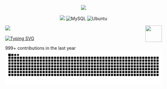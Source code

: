 <p align="center">
  <img src="https://count.getloli.com/get/@wwwAngHua?theme=asoul"/>
</p>

<p align="center">
    <img src="https://img.shields.io/badge/-Golang-3776AB?style=flat&logo=go&logoColor=white">
    <img alt="MySQL" src="https://img.shields.io/badge/MySQL-%2300f.svg?logo=mysql&amp;logoColor=white">
    <img src="https://img.shields.io/badge/-macOS-black?style=flat-square&amp;logo=macOS" alt="Ubuntu">
</p>

![](https://raw.githubusercontent.com/BEPb/BEPb/main/src/header_.png)
<a href="https://go.dev/"><img src="https://golang.google.cn/images/go-logo-blue.svg" align="right" height="53" width="53" ></a>

[![Typing SVG](https://readme-typing-svg.herokuapp.com?color=%2336BCF7&center=true&vCenter=true&width=600&lines=Hi+there+👋,+I+am+WangHua;+Welcome+to+My+Profile!;Over+6+years+of+programming+experience;Always+learning+new+things+)](https://git.io/typing-svg)

999+ contributions in the last year
![](https://raw.githubusercontent.com/BEPb/BEPb/output/github-contribution-grid-snake.svg)
